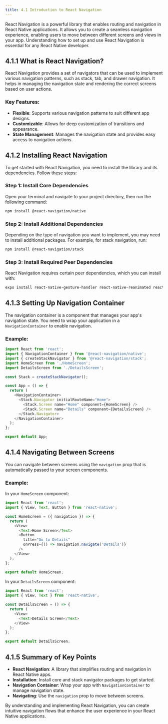 ```yaml
---
title: 4.1 Introduction to React Navigation
---
```


React Navigation is a powerful library that enables routing and navigation in React Native applications. It allows you to create a seamless navigation experience, enabling users to move between different screens and views in your app. Understanding how to set up and use React Navigation is essential for any React Native developer.

## 4.1.1 What is React Navigation?

React Navigation provides a set of navigators that can be used to implement various navigation patterns, such as stack, tab, and drawer navigation. It helps in managing the navigation state and rendering the correct screens based on user actions.

### Key Features:

- **Flexible**: Supports various navigation patterns to suit different app designs.
- **Customizable**: Allows for deep customization of transitions and appearance.
- **State Management**: Manages the navigation state and provides easy access to navigation actions.

## 4.1.2 Installing React Navigation

To get started with React Navigation, you need to install the library and its dependencies. Follow these steps:

### Step 1: Install Core Dependencies

Open your terminal and navigate to your project directory, then run the following command:

```bash
npm install @react-navigation/native
```

### Step 2: Install Additional Dependencies

Depending on the type of navigation you want to implement, you may need to install additional packages. For example, for stack navigation, run:

```bash
npm install @react-navigation/stack
```

### Step 3: Install Required Peer Dependencies

React Navigation requires certain peer dependencies, which you can install with:

```bash
expo install react-native-gesture-handler react-native-reanimated react-native-screens react-native-safe-area-context @react-native-community/masked-view
```

## 4.1.3 Setting Up Navigation Container

The navigation container is a component that manages your app's navigation state. You need to wrap your application in a `NavigationContainer` to enable navigation.

### Example:

```javascript
import React from 'react';
import { NavigationContainer } from '@react-navigation/native';
import { createStackNavigator } from '@react-navigation/stack';
import HomeScreen from './HomeScreen';
import DetailsScreen from './DetailsScreen';

const Stack = createStackNavigator();

const App = () => {
  return (
    <NavigationContainer>
      <Stack.Navigator initialRouteName="Home">
        <Stack.Screen name="Home" component={HomeScreen} />
        <Stack.Screen name="Details" component={DetailsScreen} />
      </Stack.Navigator>
    </NavigationContainer>
  );
};

export default App;
```

## 4.1.4 Navigating Between Screens

You can navigate between screens using the `navigation` prop that is automatically passed to your screen components.

### Example:

In your `HomeScreen` component:

```javascript
import React from 'react';
import { View, Text, Button } from 'react-native';

const HomeScreen = ({ navigation }) => {
  return (
    <View>
      <Text>Home Screen</Text>
      <Button
        title="Go to Details"
        onPress={() => navigation.navigate('Details')}
      />
    </View>
  );
};

export default HomeScreen;
```

In your `DetailsScreen` component:

```javascript
import React from 'react';
import { View, Text } from 'react-native';

const DetailsScreen = () => {
  return (
    <View>
      <Text>Details Screen</Text>
    </View>
  );
};

export default DetailsScreen;
```

## 4.1.5 Summary of Key Points

- **React Navigation**: A library that simplifies routing and navigation in React Native apps.
- **Installation**: Install core and stack navigator packages to get started.
- **Navigation Container**: Wrap your app with `NavigationContainer` to manage navigation state.
- **Navigating**: Use the `navigation` prop to move between screens.

By understanding and implementing React Navigation, you can create intuitive navigation flows that enhance the user experience in your React Native applications.